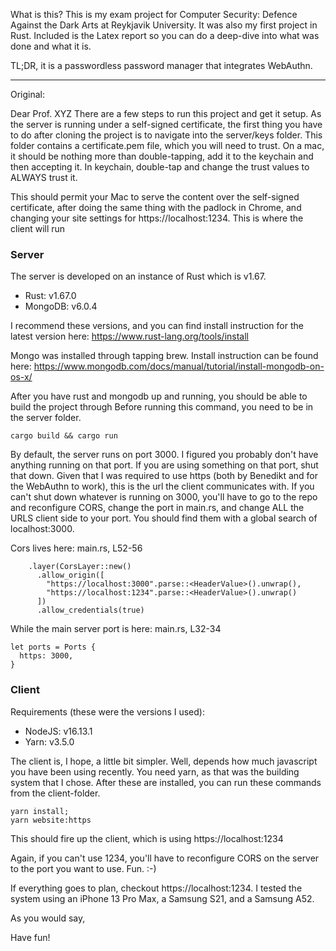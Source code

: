 What is this? 
This is my exam project for Computer Security: Defence Against the Dark Arts at Reykjavik University. It was also my first project in Rust. 
Included is the Latex report so you can do a deep-dive into what was done and what it is.

TL;DR, it is a passwordless password manager that integrates WebAuthn. 

---

Original: 

Dear Prof. XYZ
There are a few steps to run this project and get it setup.
As the server is running under a self-signed certificate, the first thing 
you have to do after cloning the project is to navigate into 
the server/keys folder. This folder contains a certificate.pem file, 
which you will need to trust. On a mac, it should be nothing more than
double-tapping, add it to the keychain and then accepting it. 
In keychain, double-tap and change the trust values to ALWAYS trust it.

This should permit your Mac to serve the content over the self-signed
certificate, after doing the same thing with the padlock in Chrome, and
changing your site settings for https://localhost:1234. 
This is where the client will run

### Server
The server is developed on an instance of Rust which is v1.67. 
* Rust: v1.67.0
* MongoDB: v6.0.4

I recommend these versions, and you can find install instruction 
for the latest version here: https://www.rust-lang.org/tools/install

Mongo was installed through tapping brew. Install instruction can be found here:
https://www.mongodb.com/docs/manual/tutorial/install-mongodb-on-os-x/

After you have rust and mongodb up and running, you should be able to build the project through 
Before running this command, you need to be in the server folder.
```
cargo build && cargo run
```
By default, the server runs on port 3000. I figured you probably don't have
anything running on that port. 
If you are using something on that port, shut that down. Given that I was required
to use https (both by Benedikt and for the WebAuthn to work), this is the url the client
communicates with.
If you can't shut down whatever is running on 3000, you'll have to go to the repo and reconfigure CORS, 
change the port in main.rs, and change ALL the URLS client side to your port.
You should find them with a global search of localhost:3000.

Cors lives here:
main.rs, L52-56 
```
    .layer(CorsLayer::new()
      .allow_origin([
        "https://localhost:3000".parse::<HeaderValue>().unwrap(),
        "https://localhost:1234".parse::<HeaderValue>().unwrap()
      ])
      .allow_credentials(true)
```

While the main server port is here:
main.rs, L32-34
```
let ports = Ports {
  https: 3000,
}
```

### Client
Requirements (these were the versions I used): 
* NodeJS: v16.13.1
* Yarn: v3.5.0

The client is, I hope, a little bit simpler. Well, depends how much 
javascript you have been using recently. 
You need yarn, as that was the building system that I chose.
After these are installed, you can run these commands from the client-folder.
```
yarn install;
yarn website:https
```
This should fire up the client, which is using https://localhost:1234

Again, if you can't use 1234, you'll have to reconfigure CORS on the server
to the port you want to use. Fun. :-)

If everything goes to plan, checkout https://localhost:1234. 
I tested the system using an iPhone 13 Pro Max, a Samsung S21,
and a Samsung A52.

As you would say,

Have fun!
